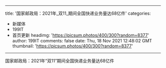 
---
title: '国家邮政局：2021年_双11_期间全国快递业务量达68亿件'
categories: 
 - 新媒体
 - 199IT
 - 首页更新
headimg: 'https://picsum.photos/400/300?random=8377'
author: 199IT
comments: false
date: Thu, 18 Nov 2021 12:48:02 GMT
thumbnail: 'https://picsum.photos/400/300?random=8377'
---

<div>   
国家邮政局：2021年“双11”期间全国快递业务量达68亿件  
</div>
            